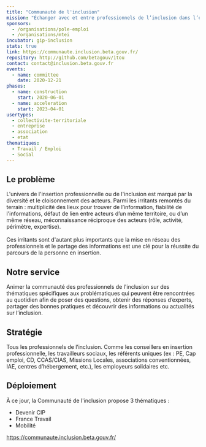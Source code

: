 ```yaml
---
title: "Communauté de l'inclusion"
mission: "Échanger avec et entre professionnels de l’inclusion dans l’emploi"
sponsors:
  - /organisations/pole-emploi
  - /organisations/mtei
incubator: gip-inclusion
stats: true
link: https://communaute.inclusion.beta.gouv.fr/
repository: http://github.com/betagouv/itou
contact: contact@inclusion.beta.gouv.fr
events:
  - name: committee
    date: 2020-12-21
phases:
  - name: construction
    start: 2020-06-01
  - name: acceleration
    start: 2023-04-01
usertypes:
  - collectivite-territoriale
  - entreprise
  - association 
  - etat
thematiques:
  - Travail / Emploi
  - Social
---
```

## Le problème

L'univers de l'insertion professionnelle ou de l'inclusion est marqué par la diversité et le cloisonnement des acteurs. Parmi les irritants remontés du terrain : multiplicité des lieux pour trouver de l’information, fiabilité de l'informations, défaut de lien entre acteurs d’un même territoire, ou d’un même réseau, méconnaissance réciproque des acteurs (rôle, activité, périmètre, expertise).\
\
Ces irritants sont d'autant plus importants que la mise en réseau des professionnels et le partage des informations est une clé pour la réussite du parcours de la personne en insertion. 

## Notre service

A﻿nimer la communauté des professionnels de l'inclusion sur des thématiques spécifiques aux problématiques qui peuvent être rencontrées au quotidien afin de poser des questions, obtenir des réponses d’experts, partager des bonnes pratiques et découvrir des informations ou actualités sur l’inclusion.

## Stratégie

Tous les professionnels de l’inclusion. Comme les conseillers en insertion professionnelle, les travailleurs sociaux, les référents uniques (ex : PE, Cap emploi, CD, CCAS/CIAS, Missions Locales, associations conventionnées, IAE, centres d’hébergement, etc.), les employeurs solidaires etc.

## Déploiement

À ce jour, la Communauté de l'inclusion propose 3 thématiques : 

* Devenir CIP
* France Travail
* M﻿obilité

https://communaute.inclusion.beta.gouv.fr/